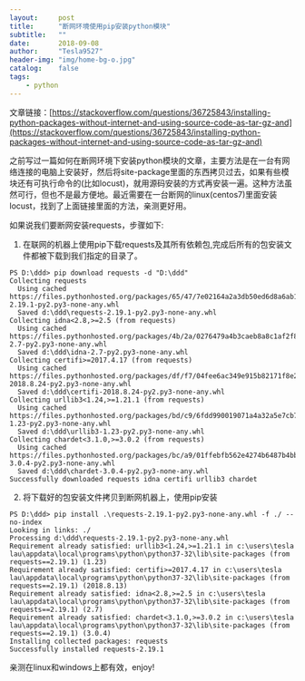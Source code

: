 ```yaml
---
layout:     post
title:      "断网环境使用pip安装python模块"
subtitle:   ""
date:       2018-09-08
author:     "Tesla9527"
header-img: "img/home-bg-o.jpg"
catalog:    false
tags:
    - python
---
```


文章链接：[https://stackoverflow.com/questions/36725843/installing-python-packages-without-internet-and-using-source-code-as-tar-gz-and](https://stackoverflow.com/questions/36725843/installing-python-packages-without-internet-and-using-source-code-as-tar-gz-and)

之前写过一篇如何在断网环境下安装python模块的文章，主要方法是在一台有网络连接的电脑上安装好，然后将site-package里面的东西拷贝过去，如果有些模块还有可执行命令的(比如locust)，就用源码安装的方式再安装一遍。这种方法虽然可行，但也不是最方便地。最近需要在一台断网的linux(centos7)里面安装locust，找到了上面链接里面的方法，亲测更好用。

如果说我们要断网安装requests，步骤如下:

1. 在联网的机器上使用pip下载requests及其所有依赖包,完成后所有的包安装文件都被下载到我们指定的目录了。
```
PS D:\ddd> pip download requests -d "D:\ddd"
Collecting requests
  Using cached https://files.pythonhosted.org/packages/65/47/7e02164a2a3db50ed6d8a6ab1d6d60b69c4c3fdf57a284257925dfc12bda/requests-2.19.1-py2.py3-none-any.whl
  Saved d:\ddd\requests-2.19.1-py2.py3-none-any.whl
Collecting idna<2.8,>=2.5 (from requests)
  Using cached https://files.pythonhosted.org/packages/4b/2a/0276479a4b3caeb8a8c1af2f8e4355746a97fab05a372e4a2c6a6b876165/idna-2.7-py2.py3-none-any.whl
  Saved d:\ddd\idna-2.7-py2.py3-none-any.whl
Collecting certifi>=2017.4.17 (from requests)
  Using cached https://files.pythonhosted.org/packages/df/f7/04fee6ac349e915b82171f8e23cee63644d83663b34c539f7a09aed18f9e/certifi-2018.8.24-py2.py3-none-any.whl
  Saved d:\ddd\certifi-2018.8.24-py2.py3-none-any.whl
Collecting urllib3<1.24,>=1.21.1 (from requests)
  Using cached https://files.pythonhosted.org/packages/bd/c9/6fdd990019071a4a32a5e7cb78a1d92c53851ef4f56f62a3486e6a7d8ffb/urllib3-1.23-py2.py3-none-any.whl
  Saved d:\ddd\urllib3-1.23-py2.py3-none-any.whl
Collecting chardet<3.1.0,>=3.0.2 (from requests)
  Using cached https://files.pythonhosted.org/packages/bc/a9/01ffebfb562e4274b6487b4bb1ddec7ca55ec7510b22e4c51f14098443b8/chardet-3.0.4-py2.py3-none-any.whl
  Saved d:\ddd\chardet-3.0.4-py2.py3-none-any.whl
Successfully downloaded requests idna certifi urllib3 chardet
```

2. 将下载好的包安装文件拷贝到断网机器上，使用pip安装
```
PS D:\ddd> pip install .\requests-2.19.1-py2.py3-none-any.whl -f ./ --no-index
Looking in links: ./
Processing d:\ddd\requests-2.19.1-py2.py3-none-any.whl
Requirement already satisfied: urllib3<1.24,>=1.21.1 in c:\users\tesla lau\appdata\local\programs\python\python37-32\lib\site-packages (from requests==2.19.1) (1.23)
Requirement already satisfied: certifi>=2017.4.17 in c:\users\tesla lau\appdata\local\programs\python\python37-32\lib\site-packages (from requests==2.19.1) (2018.8.13)
Requirement already satisfied: idna<2.8,>=2.5 in c:\users\tesla lau\appdata\local\programs\python\python37-32\lib\site-packages (from requests==2.19.1) (2.7)
Requirement already satisfied: chardet<3.1.0,>=3.0.2 in c:\users\tesla lau\appdata\local\programs\python\python37-32\lib\site-packages (from requests==2.19.1) (3.0.4)
Installing collected packages: requests
Successfully installed requests-2.19.1
```

亲测在linux和windows上都有效，enjoy!